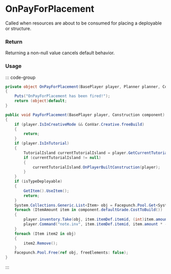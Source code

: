 # OnPayForPlacement
<Badge type="info" text="Player"/>[<Badge type="danger" text="Carbon Compatible"/>](https://github.com/CarbonCommunity/Carbon)[<Badge type="warning" text="Oxide Compatible"/>](https://github.com/OxideMod/Oxide.Rust)
Called when resources are about to be consumed for placing a deployable or structure.

### Return
Returning a non-null value cancels default behavior.

### Usage
::: code-group
```csharp [Example]
private object OnPayForPlacement(BasePlayer player, Planner planner, Construction component)
{
	Puts("OnPayForPlacement has been fired!");
	return (object)default;
}
```
```csharp [Source — Assembly-CSharp @ Planner]
public void PayForPlacement(BasePlayer player, Construction component)
{
	if (player.IsInCreativeMode && ConVar.Creative.freeBuild)
	{
		return;
	}
	if (player.IsInTutorial)
	{
		TutorialIsland currentTutorialIsland = player.GetCurrentTutorialIsland();
		if (currentTutorialIsland != null)
		{
			currentTutorialIsland.OnPlayerBuiltConstruction(player);
		}
	}
	if (isTypeDeployable)
	{
		GetItem().UseItem();
		return;
	}
	System.Collections.Generic.List<Item> obj = Facepunch.Pool.Get<System.Collections.Generic.List<Item>>();
	foreach (ItemAmount item in component.defaultGrade.CostToBuild())
	{
		player.inventory.Take(obj, item.itemDef.itemid, (int)item.amount);
		player.Command("note.inv", item.itemDef.itemid, item.amount * -1f);
	}
	foreach (Item item2 in obj)
	{
		item2.Remove();
	}
	Facepunch.Pool.Free(ref obj, freeElements: false);
}

```
:::
